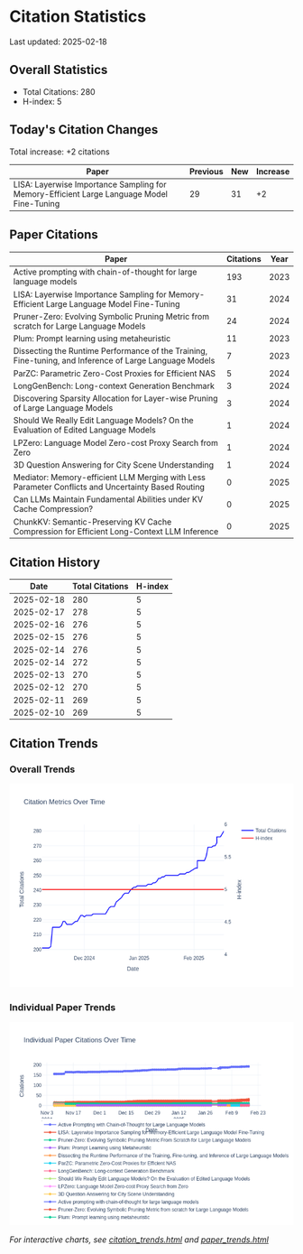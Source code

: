 # Citation Statistics

Last updated: 2025-02-18

## Overall Statistics
- Total Citations: 280
- H-index: 5

## Today's Citation Changes 

Total increase: +2 citations

| Paper | Previous | New | Increase |
| ----- | --------- | --- | -------- |
| LISA: Layerwise Importance Sampling for Memory-Efficient Large Language Model Fine-Tuning | 29 | 31 | +2 |

## Paper Citations

| Paper | Citations | Year |
| ----- | --------- | ---- |
| Active prompting with chain-of-thought for large language models | 193 | 2023 |
| LISA: Layerwise Importance Sampling for Memory-Efficient Large Language Model Fine-Tuning | 31 | 2024 |
| Pruner-Zero: Evolving Symbolic Pruning Metric from scratch for Large Language Models | 24 | 2024 |
| Plum: Prompt learning using metaheuristic | 11 | 2023 |
| Dissecting the Runtime Performance of the Training, Fine-tuning, and Inference of Large Language Models | 7 | 2023 |
| ParZC: Parametric Zero-Cost Proxies for Efficient NAS | 5 | 2024 |
| LongGenBench: Long-context Generation Benchmark | 3 | 2024 |
| Discovering Sparsity Allocation for Layer-wise Pruning of Large Language Models | 3 | 2024 |
| Should We Really Edit Language Models? On the Evaluation of Edited Language Models | 1 | 2024 |
| LPZero: Language Model Zero-cost Proxy Search from Zero | 1 | 2024 |
| 3D Question Answering for City Scene Understanding | 1 | 2024 |
| Mediator: Memory-efficient LLM Merging with Less Parameter Conflicts and Uncertainty Based Routing | 0 | 2025 |
| Can LLMs Maintain Fundamental Abilities under KV Cache Compression? | 0 | 2025 |
| ChunkKV: Semantic-Preserving KV Cache Compression for Efficient Long-Context LLM Inference | 0 | 2025 |

## Citation History

| Date | Total Citations | H-index |
| ---- | --------------- | ------- |
| 2025-02-18 | 280 | 5 |
| 2025-02-17 | 278 | 5 |
| 2025-02-16 | 276 | 5 |
| 2025-02-15 | 276 | 5 |
| 2025-02-14 | 276 | 5 |
| 2025-02-14 | 272 | 5 |
| 2025-02-13 | 270 | 5 |
| 2025-02-12 | 270 | 5 |
| 2025-02-11 | 269 | 5 |
| 2025-02-10 | 269 | 5 |

## Citation Trends

### Overall Trends
![Citation Trends](citation_trends.png)

### Individual Paper Trends
![Paper Trends](paper_trends.png)

*For interactive charts, see [citation_trends.html](citation_trends.html) and [paper_trends.html](paper_trends.html)*